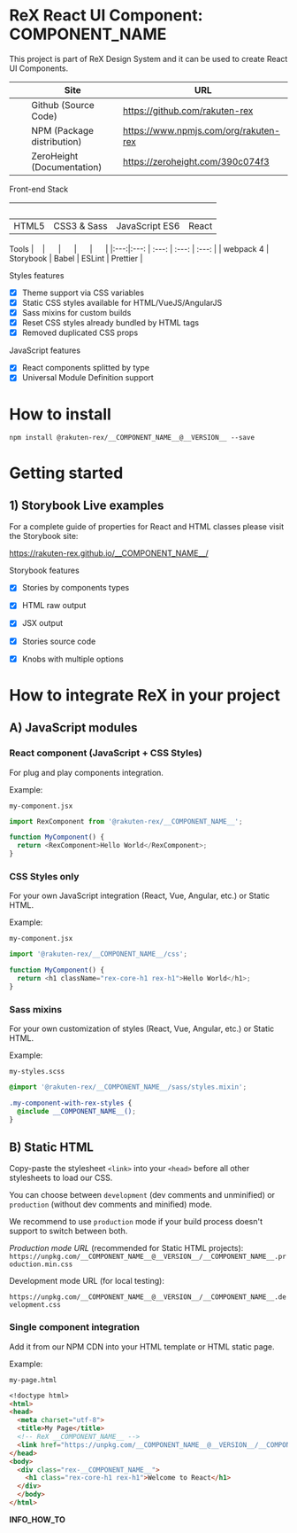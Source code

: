 # ReX React UI Component: __COMPONENT_NAME__

This project is part of ReX Design System and it can be used to create React UI Components.   

|| Site  | URL |
|-------------| ------------- | ------------- |
|<img src="https://cdn.svgporn.com/logos/github-icon.svg" height="16" />| Github (Source Code) | https://github.com/rakuten-rex |
|<img src="https://cdn.svgporn.com/logos/npm.svg" height="16" />| NPM (Package distribution)  | https://www.npmjs.com/org/rakuten-rex  |
|<img src="https://zeroheight.com/images/zhapp/landingv4/zh_logo.svg" height="16" />| ZeroHeight (Documentation)  | https://zeroheight.com/390c074f3 |

Front-end Stack  

|<img src="https://cdn.svgporn.com/logos/html-5.svg" height="16" />| <img src="https://cdn.svgporn.com/logos/css-3.svg" height="16" /> <img src="https://cdn.svgporn.com/logos/sass.svg" height="16" />  | <img src="https://cdn.svgporn.com/logos/javascript.svg" height="16" /> | <img src="https://cdn.svgporn.com/logos/react.svg" height="16" /> |
|:---:|:---: | :---: | :---: |
| HTML5 |CSS3 & Sass | JavaScript ES6 | React |

Tools
|<img src="https://cdn.svgporn.com/logos/webpack.svg" height="16" />| <img src="https://cdn.svgporn.com/logos/storybook-icon.svg" height="16" /> | <img src="https://cdn.svgporn.com/logos/babel.svg" height="16" /> | <img src="https://cdn.svgporn.com/logos/eslint.svg" height="16" /> | <img src="https://cdn.svgporn.com/logos/prettier.svg" height="16" /> |
|:---:|:---: | :---: | :---: | :---: |
| webpack 4 | Storybook | Babel | ESLint | Prettier |

Styles features
- [x] Theme support via CSS variables
- [x] Static CSS styles available for HTML/VueJS/AngularJS
- [x] Sass mixins for custom builds
- [x] Reset CSS styles already bundled by HTML tags
- [x] Removed duplicated CSS props 

JavaScript features
- [x] React components splitted by type
- [x] Universal Module Definition support

# How to install

```
npm install @rakuten-rex/__COMPONENT_NAME__@__VERSION__ --save
```

# Getting started

## 1) Storybook Live examples

For a complete guide of properties for React and HTML classes please visit the Storybook site:  

https://rakuten-rex.github.io/__COMPONENT_NAME__/

Storybook features
- [x] Stories by components types
- [x] HTML raw output
- [x] JSX output
- [x] Stories source code
- [x] Knobs with multiple options


# How to integrate ReX in your project
## A) JavaScript modules

### React component (JavaScript + CSS Styles)

For plug and play components integration.   

Example: 

`my-component.jsx`

```js
import RexComponent from '@rakuten-rex/__COMPONENT_NAME__';

function MyComponent() {
  return <RexComponent>Hello World</RexComponent>;
}
```

### CSS Styles only

For your own JavaScript integration (React, Vue, Angular, etc.) or Static HTML.

Example: 

`my-component.jsx`

```js
import '@rakuten-rex/__COMPONENT_NAME__/css';

function MyComponent() {
  return <h1 className="rex-core-h1 rex-h1">Hello World</h1>;
}
```

### Sass mixins

For your own customization of styles (React, Vue, Angular, etc.) or Static HTML.

Example: 

`my-styles.scss`

```scss
@import '@rakuten-rex/__COMPONENT_NAME__/sass/styles.mixin';

.my-component-with-rex-styles {
  @include __COMPONENT_NAME__();
}
```


## B) Static HTML

Copy-paste the stylesheet `<link>` into your `<head>` before all other stylesheets to load our CSS.

You can choose between `development` (dev comments and unminified) or `production` (without dev comments and minified) mode.   

We recommend to use `production` mode if your build process doesn't support to switch between both.

*Production mode URL* (recommended for Static HTML projects):  
`https://unpkg.com/__COMPONENT_NAME__@__VERSION__/__COMPONENT_NAME__.production.min.css`


Development mode URL (for local testing):  

`https://unpkg.com/__COMPONENT_NAME__@__VERSION__/__COMPONENT_NAME__.development.css`


### Single component integration
Add it from our NPM CDN into your HTML template or HTML static page.

Example: 

`my-page.html`

```markdown
<!doctype html>
<html>
<head>
  <meta charset="utf-8">
  <title>My Page</title>
  <!-- ReX __COMPONENT_NAME__ -->
  <link href="https://unpkg.com/__COMPONENT_NAME__@__VERSION__/__COMPONENT_NAME__.production.min.css" rel="stylesheet">
</head>
<body>
  <div class="rex-__COMPONENT_NAME__">
    <h1 class="rex-core-h1 rex-h1">Welcome to React</h1>
  </div>
  </body>
</html>
```

__INFO_HOW_TO__